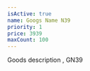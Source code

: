 ```yaml
---
isActive: true
name: Googs Name N39
priority: 1
price: 3939
maxCount: 100
---
```


Goods description , GN39